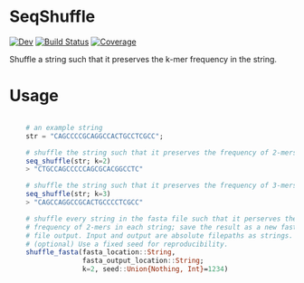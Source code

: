 # SeqShuffle

[![Dev](https://img.shields.io/badge/docs-dev-blue.svg)](https://kchu25.github.io/SeqShuffle.jl/dev)
[![Build Status](https://github.com/kchu25/SeqShuffle.jl/actions/workflows/CI.yml/badge.svg?branch=main)](https://github.com/kchu25/SeqShuffle.jl/actions/workflows/CI.yml?query=branch%3Amain)
[![Coverage](https://codecov.io/gh/kchu25/SeqShuffle.jl/branch/main/graph/badge.svg)](https://codecov.io/gh/kchu25/SeqShuffle.jl)

Shuffle a string such that it preserves the k-mer frequency in the string.

# Usage

```julia

    # an example string
    str = "CAGCCCCGCAGGCCACTGCCTCGCC";

    # shuffle the string such that it preserves the frequency of 2-mers
    seq_shuffle(str; k=2)
    > "CTGCCAGCCCCCAGCGCACGGCCTC"

    # shuffle the string such that it preserves the frequency of 3-mers
    seq_shuffle(str; k=3)
    > "CAGCCAGGCCGCACTGCCCCTCGCC"

    # shuffle every string in the fasta file such that it perserves the 
    # frequency of 2-mers in each string; save the result as a new fasta 
    # file output. Input and output are absolute filepaths as strings.     
    # (optional) Use a fixed seed for reproducibility.
    shuffle_fasta(fasta_location::String, 
                  fasta_output_location::String;
                  k=2, seed::Union{Nothing, Int}=1234)
```
